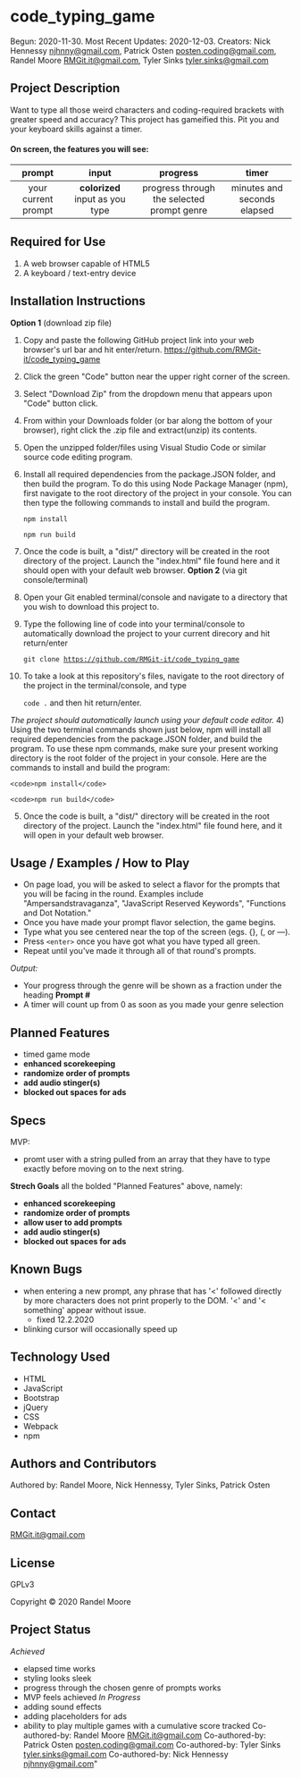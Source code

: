 # **code_typing_game**
Begun: 2020-11-30.
Most Recent Updates: 2020-12-03.
Creators: Nick Hennessy <njhnny@gmail.com>, Patrick Osten <posten.coding@gmail.com>, Randel Moore <RMGit.it@gmail.com>, Tyler Sinks <tyler.sinks@gmail.com>
## **Project Description**
Want to type all those weird characters and coding-required brackets with greater speed and accuracy? This project has gameified this. Pit you and your keyboard skills against a timer.
#### On screen, the features you will see:
|        prompt       |              input              |                  progress                  |            timer            |
|:-------------------:|:-------------------------------:|:------------------------------------------:|:---------------------------:|
| your current prompt | **colorized** input as you type | progress through the selected prompt genre | minutes and seconds elapsed |
## **Required for Use**
1. A web browser capable of HTML5
2. A keyboard / text-entry device
## **Installation Instructions**
**Option 1** (download zip file)
1) Copy and paste the following GitHub project link into your web browser's url bar and hit enter/return. https://github.com/RMGit-it/code_typing_game
2) Click the green "Code" button near the upper right corner of the screen.
3) Select "Download Zip" from the dropdown menu that appears upon "Code" button click.
4) From within your Downloads folder (or bar along the bottom of your browser), right click the .zip file and extract(unzip) its contents.
5) Open the unzipped folder/files using Visual Studio Code or similar source code editing program.
6) Install all required dependencies from the package.JSON folder, and then build the program.  To do this using Node Package Manager (npm), first navigate to the root directory of the project in your console.  You can then type the following commands to install and build the program.

    <code>npm install</code>

    <code>npm run build</code>

7) Once the code is built, a "dist/" directory will be created in the root directory of the project.  Launch the "index.html" file found here and it should open with your default web browser.
**Option 2** (via git console/terminal)
1) Open your Git enabled terminal/console and navigate to a directory that you wish to download this project to.
2) Type the following line of code into your terminal/console to automatically download the project to your current direcory and hit return/enter

    <code>git clone https://github.com/RMGit-it/code_typing_game</code><br>

3) To take a look at this repository's files, navigate to the root directory of the project in the terminal/console, and type

    <code>code .</code> and then hit return/enter.

_The project should automatically launch using your default code editor._
4) Using the two terminal commands shown just below, npm will install all required dependencies from the package.JSON folder, and build the program. To use these npm commands, make sure your present working directory is the root folder of the project in your console. Here are the commands to install and build the program:

    <code>npm install</code>

    <code>npm run build</code>

5) Once the code is built, a "dist/" directory will be created in the root directory of the project.  Launch the "index.html" file found here, and it will open in your default web browser.
## **Usage / Examples / How to Play**
* On page load, you will be asked to select a flavor for the prompts that you will be facing in the round. Examples include "Ampersandstravaganza", "JavaScript Reserved Keywords", "Functions and Dot Notation."
* Once you have made your prompt flavor selection, the game begins.
* Type what you see centered near the top of the screen (egs. {}, (, or &mdash;).
* Press `<enter>` once you have got what you have typed all green.
* Repeat until you've made it through all of that round's prompts.

_Output:_
* Your progress through the genre will be shown as a fraction under the heading **Prompt #**
* A timer will count up from 0 as soon as you made your genre selection 
## **Planned Features**
- timed game mode
- **enhanced scorekeeping**
- **randomize order of prompts**
- **add audio stinger(s)**
- **blocked out spaces for ads**
## **Specs**
MVP:
- promt user with a string pulled from an array that they have to type exactly before moving on to the next string.

**Strech Goals**
all the bolded "Planned Features" above, namely:
- **enhanced scorekeeping**
- **randomize order of prompts**
- **allow user to add prompts**
- **add audio stinger(s)**
- **blocked out spaces for ads**

## **Known Bugs**
- when entering a new prompt, any phrase that has '<' followed directly by more characters does not print properly to the DOM. '<' and '< something' appear without issue.
  - fixed 12.2.2020
- blinking cursor will occasionally speed up
## **Technology Used**
* HTML
* JavaScript
* Bootstrap
* jQuery
* CSS
* Webpack
* npm
## **Authors and Contributors**
Authored by: Randel Moore, Nick Hennessy, Tyler Sinks, Patrick Osten
## **Contact**
RMGit.it@gmail.com
## **License**

GPLv3

Copyright © 2020 Randel Moore

## **Project Status**
_Achieved_
- elapsed time works
- styling looks sleek
- progress through the chosen genre of prompts works
- MVP feels achieved
_In Progress_
- adding sound effects
- adding placeholders for ads
- ability to play multiple games with a cumulative score tracked
Co-authored-by: Randel Moore <RMGit.it@gmail.com>
Co-authored-by: Patrick Osten <posten.coding@gmail.com>
Co-authored-by: Tyler Sinks <tyler.sinks@gmail.com>
Co-authored-by: Nick Hennessy <njhnny@gmail.com>"
